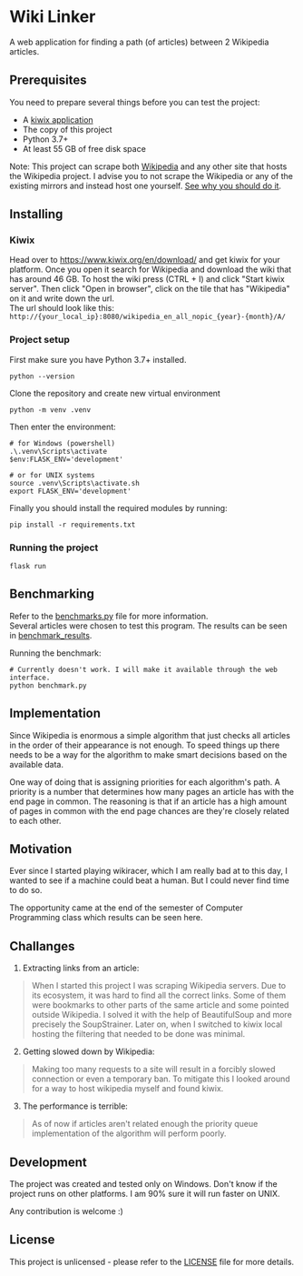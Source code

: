 # Wiki Linker

A web application for finding a path (of articles) between 2 Wikipedia articles.

## Prerequisites

You need to prepare several things before you can test the project:
- A [kiwix application](https://www.kiwix.org/en/download/)
- The copy of this project
- Python 3.7+
- At least 55 GB of free disk space

Note: This project can scrape both [Wikipedia](https://wikipedia.org/) and any other site that hosts the Wikipedia project. I advise you to not scrape the Wikipedia or any of the existing mirrors and instead host one yourself. [See why you should do it](https://en.wikipedia.org/wiki/Wikipedia:Database_download#Please_do_not_use_a_web_crawler).

## Installing

### Kiwix

Head over to https://www.kiwix.org/en/download/ and get kiwix for your platform.
Once you open it search for Wikipedia and download the wiki that has around 46 GB.
To host the wiki press (CTRL + I) and click "Start kiwix server". Then click "Open in browser", click on the tile that has "Wikipedia" on it and write down the url.  
The url should look like this: `http://{your_local_ip}:8080/wikipedia_en_all_nopic_{year}-{month}/A/`

### Project setup

First make sure you have Python 3.7+ installed.

```
python --version
```

Clone the repository and create new virtual environment
```
python -m venv .venv
```

Then enter the environment:

```
# for Windows (powershell)
.\.venv\Scripts\activate
$env:FLASK_ENV='development'

# or for UNIX systems
source .venv\Scripts\activate.sh
export FLASK_ENV='development'
```

Finally you should install the required modules by running:

```
pip install -r requirements.txt
```

### Running the project

```
flask run
```

## Benchmarking

Refer to the [benchmarks.py](benchmarks.py) file for more information.  
Several articles were chosen to test this program. The results can be seen in [benchmark_results](benchmark_results/results.txt).  

Running the benchmark:

```
# Currently doesn't work. I will make it available through the web interface.
python benchmark.py
```

## Implementation

Since Wikipedia is enormous a simple algorithm that just checks all articles in the order of their appearance is not enough. To speed things up there needs to be a way for the algorithm to make smart decisions based on the available data.

One way of doing that is assigning priorities for each algorithm's path. A priority is a number that determines how many pages an article has with the end page in common. The reasoning is that if an article has a high amount of pages in common with the end page chances are they're closely related to each other.

## Motivation

Ever since I started playing wikiracer, which I am really bad at to this day, I wanted to see if a machine could beat a human. But I could never find time to do so.  

The opportunity came at the end of the semester of Computer Programming class which results can be seen here.

## Challanges

1. Extracting links from an article:
> When I started this project I was scraping Wikipedia servers. Due to its ecosystem, it was hard to find all the correct links. Some of them were bookmarks to other parts of the same article and some pointed outside Wikipedia. I solved it with the help of BeautifulSoup and more precisely the SoupStrainer. Later on, when I switched to kiwix local hosting the filtering that needed to be done was minimal. 
2. Getting slowed down by Wikipedia:
> Making too many requests to a site will result in a forcibly slowed connection or even a temporary ban. To mitigate this I looked around for a way to host wikipedia myself and found kiwix.
3. The performance is terrible:
> As of now if articles aren't related enough the priority queue implementation of the algorithm will perform poorly.

## Development

The project was created and tested only on Windows. Don't know if the project runs on other platforms. I am 90% sure it will run faster on UNIX.

Any contribution is welcome :)

## License

This project is unlicensed - please refer to the [LICENSE](LICENSE) file for more details.

